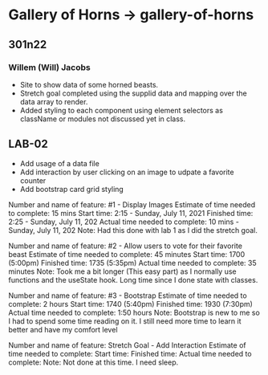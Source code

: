 # Gallery of Horns -> gallery-of-horns

## 301n22

### Willem (Will) Jacobs

- Site to show data of some horned beasts.
- Stretch goal completed using the supplid data and mapping over the data array to render.
- Added styling to each component using element selectors as className or modules not discussed yet in class.

## LAB-02

- Add usage of a data file
- Add interaction by user clicking on an image to udpate a favorite counter
- Add bootstrap card grid styling

Number and name of feature: #1 - Display Images
Estimate of time needed to complete: 15 mins
Start time: 2:15 - Sunday, July 11, 2021
Finished time: 2:25 - Sunday, July 11, 202
Actual time needed to complete: 10 mins - Sunday, July 11, 202
Note: Had this done with lab 1 as I did the stretch goal.

Number and name of feature: #2 - Allow users to vote for their favorite beast
Estimate of time needed to complete: 45 minutes
Start time: 1700 (5:00pm)
Finished time: 1735 (5:35pm)
Actual time needed to complete: 35 minutes
Note: Took me a bit longer (This easy part) as I normally use functions and the useState hook. Long time since I done state with classes.

Number and name of feature: #3 - Bootstrap
Estimate of time needed to complete: 2 hours
Start time: 1740 (5:40pm)
Finished time: 1930 (7:30pm)
Actual time needed to complete: 1:50 hours
Note: Bootstrap is new to me so I had to spend some time reading on it. I still need more time to learn it better and have my comfort level

Number and name of feature: Stretch Goal - Add Interaction
Estimate of time needed to complete:
Start time:
Finished time:
Actual time needed to complete:
Note: Not done at this time. I need sleep.
